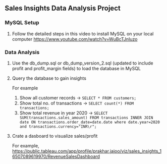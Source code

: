 ## Sales Insights Data Analysis Project

### MySQL Setup
1. Follow the detailed steps in this video to install MySQL on your local computer
https://www.youtube.com/watch?v=WuBcTJnIuzo

### Data Analysis

1. Use the db_dump.sql or db_dump_version_2.sql (updated to include profit and profit_margin fields) to load the database in MySQL
2. Query the database to gain insights

    For example
    
    1. Show all customer records -> `SELECT * FROM customers;`
    2. Show total no. of transactions -> `SELECT count(*) FROM transactions;`
    3. Show total revenue in year 2020 -> `SELECT SUM(transactions.sales_amount) FROM transactions INNER JOIN date ON transactions.order_date=date.date where date.year=2020 and transactions.currency="INR\r";`

3. Crate a dasboard to visualize sales/profit

    For example, https://public.tableau.com/app/profile/prakhar.jajoo/viz/sales_insights_16507089619970/RevenueSalesDashboard
